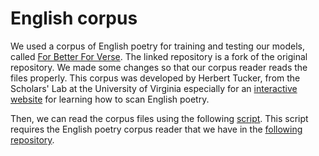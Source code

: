 # English corpus
We used a corpus of English poetry for training and testing our models, called [For Better For Verse](https://github.com/manexagirrezabal/for_better_for_verse/tree/master/poems). The linked repository is a fork of the original repository. We made some changes so that our corpus reader reads the files properly. This corpus was developed by Herbert Tucker, from the Scholars' Lab at the University of Virginia especially for an [interactive website](http://prosody.lib.virginia.edu/) for learning how to scan English poetry.

Then, we can read the corpus files using the following [script](script.sh). This script requires the English poetry corpus reader that we have in the [following repository](https://bitbucket.org/manexagirrezabal/poetrycorpusreader/src/master/).